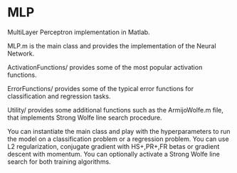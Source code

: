 # MLP
MultiLayer Perceptron implementation in Matlab. 

MLP.m is the main class and provides the implementation of the Neural Network.

ActivationFunctions/ provides some of the most popular activation functions.

ErrorFunctions/ provides some of the typical error functions for classification and regression tasks.

Utility/ provides some additional functions such as the ArmijoWolfe.m file, that implements Strong Wolfe line search procedure.

You can instantiate the main class and play with the hyperparameters to run the model on a classification problem or a regression problem. You can use L2 regularization, conjugate gradient with HS+,PR+,FR betas or gradient descent with momentum. You can optionally activate a Strong Wolfe line search for both training algorithms.
